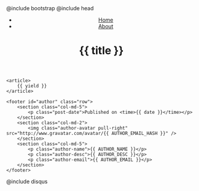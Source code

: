 ---
---
<!DOCTYPE html>
<html>
<head>
@include bootstrap
@include head
<title>{{ title }} - {{ SITE_NAME }}</title>
</head>

<main class="container">
	<header>
	<nav>
		<ul class="nav nav-pills pull-right">
			<li class="active"><a href="index.html">Home</a></li>
			<li><a href="#author">About</a></li>
		</ul>
	</nav>
	<h1>{{ title }}</h1>
	</header>

	<article>
		{{ yield }}
	</article>

	<footer id="author" class="row">
		<section class="col-md-5">
			<p class="post-date">Published on <time>{{ date }}</time></p>
		</section>
		<section class="col-md-2">
			<img class="author-avatar pull-right" src="http://www.gravatar.com/avatar/{{ AUTHOR_EMAIL_HASH }}" />
		</section>
		<section class="col-md-5">
			<p class="author-name">{{ AUTHOR_NAME }}</p>
			<p class="author-desc">{{ AUTHOR_DESC }}</p>
			<p class="author-email">{{ AUTHOR_EMAIL }}</p>
		</section>
	</footer>
@include disqus
</main>

</html>
